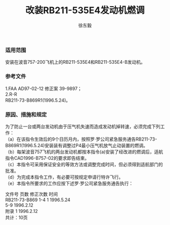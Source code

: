 ﻿---
amendno: 39-1864  
cadno: CAD1997-B757-01  
title: 改装RB211-535E4发动机燃调  
publishdate: 1997-03-05  
effdate: 1997-04-04  
acmodels: ["B757"]  
tags: []  
engs: ["RB211"]  
pns: []  
mfrs: ["BOEING","RR"]  
admins: 西南管理局  
author: 徐东毅  
---
  
### 适用范围  
安装在波音757-200飞机上的RB211-535E4和RB211-535E4-B发动机。  
  
<!--more-->  
### 参考文件  
  1.FAA AD97-02-12  修正案 39-9897；  
 2.R-R  
RB211-73-B869R1(1996.5.24)。  
  
### 原因、措施和规定  

  为了防止一台或两台发动机由于压气机失速而造成发动机掉转速，必须完成下列工作：  
  （a）在该指令生效后的9个日历月内，按照罗·罗公司紧急服务通告RB211-73-B869R1(1996.5.24)安装装有调整过P4最小压气机放气止动装置的燃调。  
  （b）每架波音757飞机的两台发动机都按本指令(a)安装了经改进的燃调后，适航指令CAD1996-B757-02的要求即告结束。  
  （c）本指令可采用保证安全的等效方法或调整完成时间，但必须得到适航部门的批准。  
  （d）为完成本指令工作，有必要可按规定申请行特许飞行。  
（e）本指令所要求的工作应按下述罗·罗公司紧急服务通告执行：  
  
文件号  页数  修正次数  时间  
RB211-73-B869    1-4  1    1996.5.24  
  5-9    1996.2.12  
附录  1    1996.2.12  
  共计：10页  
  
